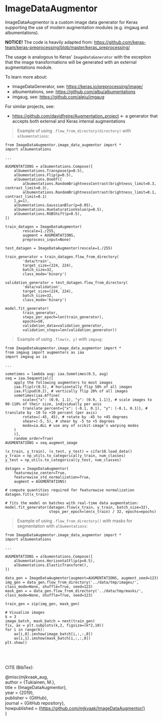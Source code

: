 # ImageDataAugmentor
ImageDataAugmentor is a custom image data generator for Keras supporting the use of modern augmentation modules (e.g. imgaug and albumentations).

**NOTICE!**
The code is heavily adapted from: https://github.com/keras-team/keras-preprocessing/blob/master/keras_preprocessing/

The usage is analogous to Keras' `ImageDataGenerator` with the exception that the image transformations will be generated with an external augmentations module. 

To learn more about:
* ImageDataGenerator, see: https://keras.io/preprocessing/image/
* albumentations, see: https://github.com/albu/albumentations
* imgaug, see: https://github.com/aleju/imgaug

For similar projects, see:
* https://github.com/davidfreire/Augmentation_project <- a generator that accepts both external and Keras internal augmentations

> Example of using `.flow_from_directory(directory)` with `albumentations`:

    from ImageDataAugmentor.image_data_augmentor import *
    import albumentations
    
    ...
        
    AUGMENTATIONS = albumentations.Compose([
        albumentations.Transpose(p=0.5),
        albumentations.Flip(p=0.5),
        albumentations.OneOf([
            albumentations.RandomBrightnessContrast(brightness_limit=0.3, contrast_limit=0.3),
            albumentations.RandomBrightnessContrast(brightness_limit=0.1, contrast_limit=0.1)
        ],p=1),
        albumentations.GaussianBlur(p=0.05),
        albumentations.HueSaturationValue(p=0.5),
        albumentations.RGBShift(p=0.5),
    ])
    
    train_datagen = ImageDataAugmentor(
            rescale=1./255,
            augment = AUGMENTATIONS,
            preprocess_input=None)
            
    test_datagen = ImageDataAugmentor(rescale=1./255)
    
    train_generator = train_datagen.flow_from_directory(
            'data/train',
            target_size=(224, 224),
            batch_size=32,
            class_mode='binary')
            
    validation_generator = test_datagen.flow_from_directory(
            'data/validation',
            target_size=(224, 224),
            batch_size=32,
            class_mode='binary')
            
    model.fit_generator(
            train_generator,
            steps_per_epoch=len(train_generator),
            epochs=50,
            validation_data=validation_generator,
            validation_steps=len(validation_generator))


> Example of using `.flow(x, y)` with `imgaug`:
    
    from ImageDataAugmentor.image_data_augmentor import *
    from imgaug import augmenters as iaa
    import imgaug as ia
    
    ...
    
    sometimes = lambda aug: iaa.Sometimes(0.5, aug)
    seq = iaa.Sequential([
        apply the following augmenters to most images
        iaa.Fliplr(0.5), # horizontally flip 50% of all images
        iaa.Flipud(0.2), # vertically flip 20% of all images
        sometimes(iaa.Affine(
            scale={"x": (0.9, 1.1), "y": (0.9, 1.1)}, # scale images to 90-110% of their size, individually per axis
            translate_percent={"x": (-0.1, 0.1), "y": (-0.1, 0.1)}, # translate by -10 to +10 percent (per axis)
            rotate=(-45, 45), # rotate by -45 to +45 degrees
            shear=(-5, 5), # shear by -5 to +5 degrees
            mode=ia.ALL # use any of scikit-image's warping modes
        )
        )],
        random_order=True)    
    AUGMENTATIONS = seq.augment_image
    
    (x_train, y_train), (x_test, y_test) = cifar10.load_data()
    y_train = np_utils.to_categorical(y_train, num_classes)
    y_test = np_utils.to_categorical(y_test, num_classes)
    
    datagen = ImageDataAugmentor(
        featurewise_center=True,
        featurewise_std_normalization=True,
        augment = AUGMENTATIONS)
    
    # compute quantities required for featurewise normalization
    datagen.fit(x_train)
    
    # fits the model on batches with real-time data augmentation:
    model.fit_generator(datagen.flow(x_train, y_train, batch_size=32),
                        steps_per_epoch=len(x_train) / 32, epochs=epochs)
    
> Example of using `.flow_from_directory()` with masks for segmentation with `albumentations`:
    
    from ImageDataAugmentor.image_data_augmentor import *
    import albumentations
    
    ...
    
    AUGMENTATIONS = albumentations.Compose([
        albumentations.HorizontalFlip(p=0.5),
        albumentations.ElasticTransform(),
    ])
    
    data_gen = ImageDataAugmentor(augment=AUGMENTATIONS, augment_seed=123)
    img_gen = data_gen.flow_from_directory('../data/tmp/images/', class_mode=None, shuffle=True, seed=123)
    mask_gen = = data_gen.flow_from_directory('../data/tmp/masks/', class_mode=None, shuffle=True, seed=123)
    
    train_gen = zip(img_gen, mask_gen)
    
    # Visualize images
    k = 3
    image_batch, mask_batch = next(train_gen)
    fix, ax = plt.subplots(k,2, figsize=(k*2,10))
    for i in range(k):
        ax[i,0].imshow(image_batch[i,:,:,0])
        ax[i,1].imshow(mask_batch[i,:,:,0])
    plt.show()

<br /><br /><br />
CITE (BibTex):<br />

@misc{mjkvaak_aug,<br />
author = {Tukiainen, M.},<br />
title = {ImageDataAugmentor},<br />
year = {2019},<br />
publisher = {GitHub},<br />
journal = {GitHub repository},<br />
howpublished = {https://github.com/mjkvaak/ImageDataAugmentor/} <br />
}
